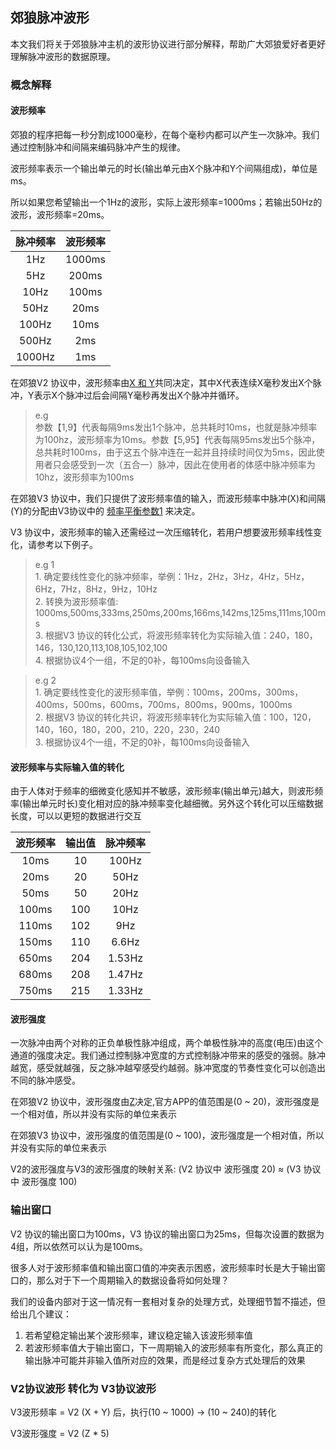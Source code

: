## 郊狼脉冲波形

本文我们将关于郊狼脉冲主机的波形协议进行部分解释，帮助广大郊狼爱好者更好理解脉冲波形的数据原理。

### 概念解释

#### 波形频率

郊狼的程序把每一秒分割成1000毫秒，在每个毫秒内都可以产生一次脉冲。我们通过控制脉冲和间隔来编码脉冲产生的规律。

波形频率表示一个输出单元的时长(输出单元由X个脉冲和Y个间隔组成)，单位是ms。

所以如果您希望输出一个1Hz的波形，实际上波形频率=1000ms；若输出50Hz的波形，波形频率=20ms。

|  脉冲频率  |  波形频率  |
|:------:|:------:|
|  1Hz   | 1000ms |
|  5Hz   | 200ms  |
|  10Hz  | 100ms  |
|  50Hz  |  20ms  |
| 100Hz  |  10ms  |
| 500Hz  |  2ms   |
| 1000Hz |  1ms   |

在郊狼V2 协议中，波形频率由[X 和 Y](/coyote/v2/README_V2.md)共同决定，其中X代表连续X毫秒发出X个脉冲，Y表示X个脉冲过后会间隔Y毫秒再发出X个脉冲并循环。

> e.g<br/>
参数【1,9】代表每隔9ms发出1个脉冲，总共耗时10ms，也就是脉冲频率为100hz，波形频率为10ms。参数【5,95】代表每隔95ms发出5个脉冲，总共耗时100ms，由于这五个脉冲连在一起并且持续时间仅为5ms，因此使用者只会感受到一次（五合一）脉冲，因此在使用者的体感中脉冲频率为10hz，波形频率为100ms

在郊狼V3 协议中，我们只提供了波形频率值的输入，而波形频率中脉冲(X)和间隔(Y)的分配由V3协议中的 [频率平衡参数1](/coyote/v3/README_V3.md) 来决定。

V3 协议中，波形频率的输入还需经过一次压缩转化，若用户想要波形频率线性变化，请参考以下例子。

>e.g 1<br/>1. 确定要线性变化的脉冲频率，举例：1Hz，2Hz，3Hz，4Hz，5Hz，6Hz，7Hz，8Hz，9Hz，10Hz<br/>2. 转换为波形频率值: 1000ms,500ms,333ms,250ms,200ms,166ms,142ms,125ms,111ms,100ms<br/>3. 根据V3 协议的转化公式，将波形频率转化为实际输入值：240，180，146，130,120,113,108,105,102,100<br/>4. 根据协议4个一组，不足的0补，每100ms向设备输入

>e.g 2<br/>1. 确定要线性变化的波形频率值，举例：100ms，200ms，300ms，400ms，500ms，600ms，700ms，800ms，900ms，1000ms<br/>2. 根据V3 协议的转化共识，将波形频率转化为实际输入值：100，120，140，160，180，200，210，220，230，240<br/>3. 根据协议4个一组，不足的0补，每100ms向设备输入

#### 波形频率与实际输入值的转化

由于人体对于频率的细微变化感知并不敏感，波形频率(输出单元)越大，则波形频率(输出单元时长)变化相对应的脉冲频率变化越细微。另外这个转化可以压缩数据长度，可以以更短的数据进行交互

| 波形频率  | 输出值 |  脉冲频率  |
|:-----:|:---:|:------:|
| 10ms  | 10  | 100Hz  |
| 20ms  | 20  |  50Hz  |
| 50ms  | 50  |  20Hz  |
| 100ms | 100 |  10Hz  |
| 110ms | 102 |  9Hz   |
| 150ms | 110 | 6.6Hz  |
| 650ms | 204 | 1.53Hz |
| 680ms | 208 | 1.47Hz |
| 750ms | 215 | 1.33Hz |

#### 波形强度

一次脉冲由两个对称的正负单极性脉冲组成，两个单极性脉冲的高度(电压)由这个通道的强度决定。我们通过控制脉冲宽度的方式控制脉冲带来的感受的强弱。脉冲越宽，感受就越强，反之脉冲越窄感受约越弱。脉冲宽度的节奏性变化可以创造出不同的脉冲感受。

在郊狼V2 协议中，波形强度由[Z](/coyote/v2/README_V2.md)决定,官方APP的值范围是(0 ~ 20)，波形强度是一个相对值，所以并没有实际的单位来表示

在郊狼V3 协议中，波形强度的值范围是(0 ~ 100)，波形强度是一个相对值，所以并没有实际的单位来表示

V2的波形强度与V3的波形强度的映射关系: (V2 协议中 波形强度 20) ≈ (V3 协议中 波形强度 100)

### 输出窗口

V2 协议的输出窗口为100ms，V3 协议的输出窗口为25ms，但每次设置的数据为4组，所以依然可以认为是100ms。

很多人对于波形频率值和输出窗口值的冲突表示困惑，波形频率时长是大于输出窗口的，那么对于下一个周期输入的数据设备将如何处理？

我们的设备内部对于这一情况有一套相对复杂的处理方式，处理细节暂不描述，但给出几个建议：

1. 若希望稳定输出某个波形频率，建议稳定输入该波形频率值
2. 若波形频率值大于输出窗口，下一周期输入的波形频率有所变化，那么真正的输出脉冲可能并非输入值所对应的效果，而是经过复杂方式处理后的效果

### V2协议波形 转化为 V3协议波形

V3波形频率 = V2 (X + Y) 后，执行(10 ~ 1000) -> (10 ~ 240)的转化

V3波形强度 = V2 (Z * 5)